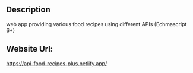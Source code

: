 Description
----------------------------------
web app providing various food recipes using different APIs (Echmascript 6+)

Website Url:
----------------------------------
https://api-food-recipes-plus.netlify.app/
